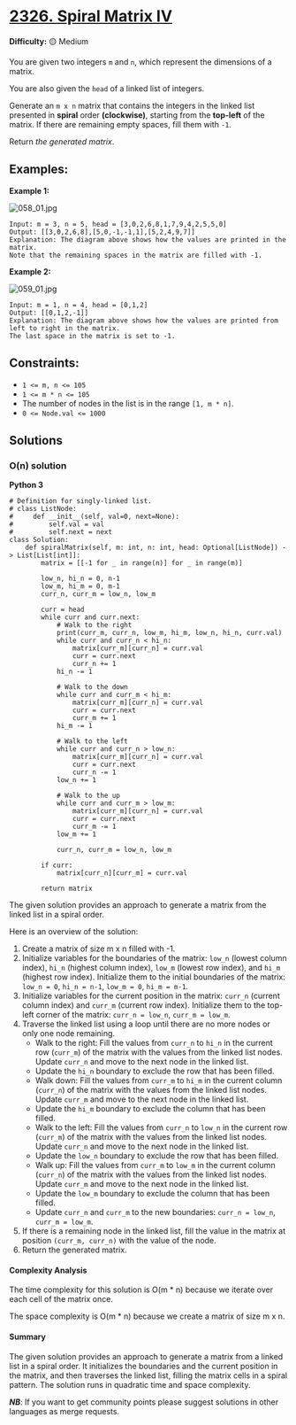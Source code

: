 # [2326. Spiral Matrix IV](https://leetcode.com/problems/spiral-matrix-iv/)

**Difficulty:** :yellow_circle: Medium

You are given two integers `m` and `n`, which represent the dimensions of a matrix.

You are also given the `head` of a linked list of integers.

Generate an `m x n` matrix that contains the integers in the linked list presented in **spiral** order **(clockwise)**, starting from the **top-left** of the matrix. If there are remaining empty spaces, fill them with `-1`.

Return *the generated matrix*.

## Examples:

**Example 1:**

![058_01.jpg](./resources/058_01.jpg)

```
Input: m = 3, n = 5, head = [3,0,2,6,8,1,7,9,4,2,5,5,0]
Output: [[3,0,2,6,8],[5,0,-1,-1,1],[5,2,4,9,7]]
Explanation: The diagram above shows how the values are printed in the matrix.
Note that the remaining spaces in the matrix are filled with -1.

```

**Example 2:**

![059_01.jpg](./resources/059_01.jpg)

```
Input: m = 1, n = 4, head = [0,1,2]
Output: [[0,1,2,-1]]
Explanation: The diagram above shows how the values are printed from left to right in the matrix.
The last space in the matrix is set to -1.
```

## Constraints:

- `1 <= m, n <= 105`
- `1 <= m * n <= 105`
- The number of nodes in the list is in the range `[1, m * n]`.
- `0 <= Node.val <= 1000`

## Solutions

### O(n) solution 

**Python 3**

```python3
# Definition for singly-linked list.
# class ListNode:
#     def __init__(self, val=0, next=None):
#         self.val = val
#         self.next = next
class Solution:
    def spiralMatrix(self, m: int, n: int, head: Optional[ListNode]) -> List[List[int]]:
        matrix = [[-1 for _ in range(n)] for _ in range(m)]

        low_n, hi_n = 0, n-1
        low_m, hi_m = 0, m-1
        curr_n, curr_m = low_n, low_m

        curr = head
        while curr and curr.next:
            # Walk to the right
            print(curr_m, curr_n, low_m, hi_m, low_n, hi_n, curr.val)
            while curr and curr_n < hi_n:
                matrix[curr_m][curr_n] = curr.val
                curr = curr.next
                curr_n += 1
            hi_n -= 1

            # Walk to the down
            while curr and curr_m < hi_m:
                matrix[curr_m][curr_n] = curr.val
                curr = curr.next
                curr_m += 1
            hi_m -= 1
            
            # Walk to the left
            while curr and curr_n > low_n:
                matrix[curr_m][curr_n] = curr.val
                curr = curr.next
                curr_n -= 1
            low_n += 1

            # Walk to the up
            while curr and curr_m > low_m:
                matrix[curr_m][curr_n] = curr.val
                curr = curr.next
                curr_m -= 1
            low_m += 1

            curr_n, curr_m = low_n, low_m

        if curr:
            matrix[curr_n][curr_m] = curr.val

        return matrix
```

The given solution provides an approach to generate a matrix from the linked list in a spiral order.

Here is an overview of the solution:

1. Create a matrix of size m x n filled with -1.
2. Initialize variables for the boundaries of the matrix: `low_n` (lowest column index), `hi_n` (highest column index), `low_m` (lowest row index), and `hi_m` (highest row index). Initialize them to the initial boundaries of the matrix: `low_n = 0`, `hi_n = n-1`, `low_m = 0`, `hi_m = m-1`.
3. Initialize variables for the current position in the matrix: `curr_n` (current column index) and `curr_m` (current row index). Initialize them to the top-left corner of the matrix: `curr_n = low_n`, `curr_m = low_m`.
4. Traverse the linked list using a loop until there are no more nodes or only one node remaining.
   - Walk to the right: Fill the values from `curr_n` to `hi_n` in the current row (`curr_m`) of the matrix with the values from the linked list nodes. Update `curr_n` and move to the next node in the linked list.
   - Update the `hi_n` boundary to exclude the row that has been filled.
   - Walk down: Fill the values from `curr_m` to `hi_m` in the current column (`curr_n`) of the matrix with the values from the linked list nodes. Update `curr_m` and move to the next node in the linked list.
   - Update the `hi_m` boundary to exclude the column that has been filled.
   - Walk to the left: Fill the values from `curr_n` to `low_n` in the current row (`curr_m`) of the matrix with the values from the linked list nodes. Update `curr_n` and move to the next node in the linked list.
   - Update the `low_n` boundary to exclude the row that has been filled.
   - Walk up: Fill the values from `curr_m` to `low_m` in the current column (`curr_n`) of the matrix with the values from the linked list nodes. Update `curr_m` and move to the next node in the linked list.
   - Update the `low_m` boundary to exclude the column that has been filled.
   - Update `curr_n` and `curr_m` to the new boundaries: `curr_n = low_n`, `curr_m = low_m`.
5. If there is a remaining node in the linked list, fill the value in the matrix at position `(curr_m, curr_n)` with the value of the node.
6. Return the generated matrix.

#### Complexity Analysis

The time complexity for this solution is O(m * n) because we iterate over each cell of the matrix once.

The space complexity is O(m * n) because we create a matrix of size m x n.

#### Summary

The given solution provides an approach to generate a matrix from a linked list in a spiral order. It initializes the boundaries and the current position in the matrix, and then traverses the linked list, filling the matrix cells in a spiral pattern. The solution runs in quadratic time and space complexity.


***NB***: If you want to get community points please suggest solutions in other languages as merge requests.
